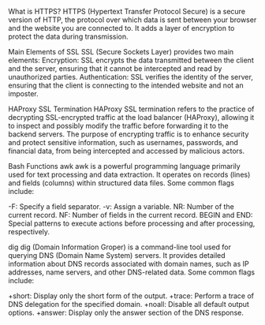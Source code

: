 What is HTTPS?
HTTPS (Hypertext Transfer Protocol Secure) is a secure version of HTTP, the protocol over which data is sent between your browser and the website you are connected to. It adds a layer of encryption to protect the data during transmission.

Main Elements of SSL
SSL (Secure Sockets Layer) provides two main elements:
Encryption: SSL encrypts the data transmitted between the client and the server, ensuring that it cannot be intercepted and read by unauthorized parties.
Authentication: SSL verifies the identity of the server, ensuring that the client is connecting to the intended website and not an imposter.

HAProxy SSL Termination
HAProxy SSL termination refers to the practice of decrypting SSL-encrypted traffic at the load balancer (HAProxy), allowing it to inspect and possibly modify the traffic before forwarding it to the backend servers. The purpose of encrypting traffic is to enhance security and protect sensitive information, such as usernames, passwords, and financial data, from being intercepted and accessed by malicious actors.

Bash Functions
awk
awk is a powerful programming language primarily used for text processing and data extraction. It operates on records (lines) and fields (columns) within structured data files. Some common flags include:

-F: Specify a field separator.
-v: Assign a variable.
NR: Number of the current record.
NF: Number of fields in the current record.
BEGIN and END: Special patterns to execute actions before processing and after processing, respectively.

dig
dig (Domain Information Groper) is a command-line tool used for querying DNS (Domain Name System) servers. It provides detailed information about DNS records associated with domain names, such as IP addresses, name servers, and other DNS-related data. Some common flags include:

+short: Display only the short form of the output.
+trace: Perform a trace of DNS delegation for the specified domain.
+noall: Disable all default output options.
+answer: Display only the answer section of the DNS response.
